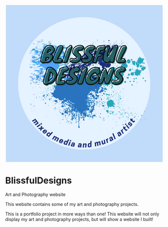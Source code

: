 <p align="center">
   <img src="images/logo.png"/>
</p>

# BlissfulDesigns
Art and Photography website

This website contains some of my art and photography projects.
 
This is a portfolio project in more ways than one! This website will not only display my art and photography projects, but will show a website I built!
